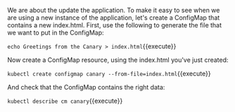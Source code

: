 We are about the update the application. To make it easy to see when we are using a new instance of the application, let's create a ConfigMap that contains a new index.html. First, use the following to generate the file that we want to put in the ConfigMap:

`echo Greetings from the Canary > index.html`{{execute}}

Now create a ConfigMap resource, using the index.html you've just created:

`kubectl create configmap canary --from-file=index.html`{{execute}}

And check that the ConfigMap contains the right data:

`kubectl describe cm canary`{{execute}}
